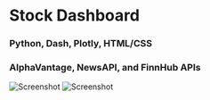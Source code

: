 # Stock Dashboard
### Python, Dash, Plotly, HTML/CSS
### AlphaVantage, NewsAPI, and FinnHub APIs
![Screenshot](SchoolRepos/stock-dashboard-1.png)
![Screenshot](SchoolRepos/stock-dashboard-2.png)
